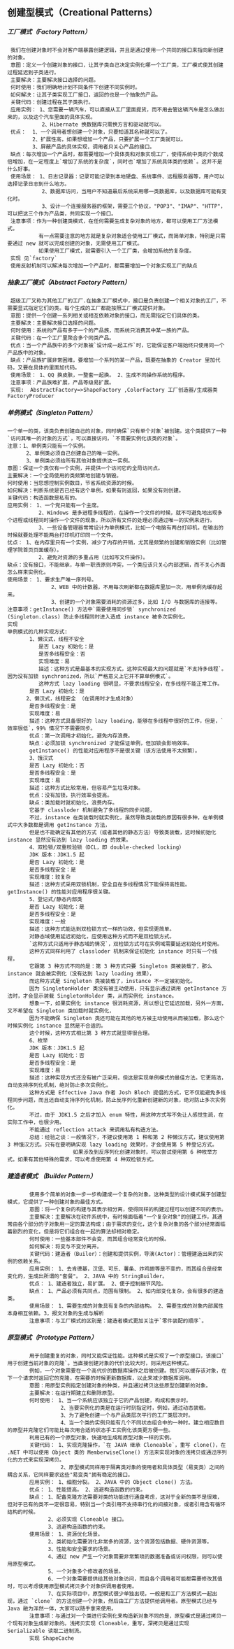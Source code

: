 ## 创建型模式（Creational Patterns）

#####  工厂模式（Factory Pattern）
     我们在创建对象时不会对客户端暴露创建逻辑，并且是通过使用一个共同的接口来指向新创建的对象。
     意图：定义一个创建对象的接口，让其子类自己决定实例化哪一个工厂类，工厂模式使其创建过程延迟到子类进行。
     主要解决：主要解决接口选择的问题。
     何时使用：我们明确地计划不同条件下创建不同实例时。
     如何解决：让其子类实现工厂接口，返回的也是一个抽象的产品。
     关键代码：创建过程在其子类执行。
     应用实例： 1、您需要一辆汽车，可以直接从工厂里面提货，而不用去管这辆汽车是怎么做出来的，以及这个汽车里面的具体实现。
               2、Hibernate 换数据库只需换方言和驱动就可以。
     优点：  1、一个调用者想创建一个对象，只要知道其名称就可以了。
            2、扩展性高，如果想增加一个产品，只要扩展一个工厂类就可以。
            3、屏蔽产品的具体实现，调用者只关心产品的接口。 
     缺点：每次增加一个产品时，都需要增加一个具体类和对象实现工厂，使得系统中类的个数成倍增加，在一定程度上`增加了系统的复杂度`，同时也`增加了系统具体类的依赖`。这并不是什么好事。                
     使用场景： 1、日志记录器：记录可能记录到本地硬盘、系统事件、远程服务器等，用户可以选择记录日志到什么地方。 
               2、数据库访问，当用户不知道最后系统采用哪一类数据库，以及数据库可能有变化时。 
               3、设计一个连接服务器的框架，需要三个协议，"POP3"、"IMAP"、"HTTP"，可以把这三个作为产品类，共同实现一个接口。
     注意事项：作为一种创建类模式，在任何需要生成复杂对象的地方，都可以使用工厂方法模式。
              有一点需要注意的地方就是复杂对象适合使用工厂模式，而简单对象，特别是只需要通过 new 就可以完成创建的对象，无需使用工厂模式。
              如果使用工厂模式，就需要引入一个工厂类，会增加系统的复杂度。
     实现 见`factory`
     使用反射机制可以解决每次增加一个产品时，都需要增加一个对象实现工厂的缺点
#####  抽象工厂模式（Abstract Factory Pattern）
     超级工厂又称为其他工厂的工厂.在抽象工厂模式中，接口是负责创建一个相关对象的工厂，不需要显式指定它们的类。每个生成的工厂都能按照工厂模式提供对象。
     意图：提供一个创建一系列相关或相互依赖对象的接口，而无需指定它们具体的类。
     主要解决：主要解决接口选择的问题。
     何时使用：系统的产品有多于一个的产品族，而系统只消费其中某一族的产品。
     关键代码：在一个工厂里聚合多个同类产品。   
     优点：当一个产品族中的多个对象被`设计成一起工作`时，它能保证客户端始终只使用同一个产品族中的对象。
     缺点：产品族扩展非常困难，要增加一个系列的某一产品，既要在抽象的 Creator 里加代码，又要在具体的里面加代码。
     使用场景： 1、QQ 换皮肤，一整套一起换。 2、生成不同操作系统的程序。
     注意事项：产品族难扩展，产品等级易扩展。
     实现:  AbstractFactory=>ShapeFactory ,ColorFactory 工厂创造器/生成器类 FactoryProducer
#####  单例模式（Singleton Pattern）
    一个单一的类，该类负责创建自己的对象，同时确保`只有单个对象`被创建。这个类提供了一种`访问其唯一的对象的方式`，可以直接访问，`不需要实例化该类的对象`。
    注意：1、单例类只能有一个实例。
          2、单例类必须自己创建自己的唯一实例。
          3、单例类必须给所有其他对象提供这一实例。
    意图：保证一个类仅有一个实例，并提供一个访问它的全局访问点。   
    主要解决：一个全局使用的类频繁地创建与销毁。
    何时使用：当您想控制实例数目，节省系统资源的时候。  
    如何解决：判断系统是否已经有这个单例，如果有则返回，如果没有则创建。
    关键代码：构造函数是私有的。
    应用实例： 1、一个党只能有一个主席。 
              2、Windows 是多进程多线程的，在操作一个文件的时候，就不可避免地出现多个进程或线程同时操作一个文件的现象，所以所有文件的处理必须通过唯一的实例来进行。
              3、一些设备管理器常常设计为单例模式，比如一个电脑有两台打印机，在输出的时候就要处理不能两台打印机打印同一个文件。
    优点： 1、在内存里只有一个实例，减少了内存的开销，尤其是频繁的创建和销毁实例（比如管理学院首页页面缓存）。 
              2、避免对资源的多重占用（比如写文件操作）。
    缺点：没有接口，不能继承，与单一职责原则冲突，一个类应该只关心内部逻辑，而不关心外面怎么样来实例化。  
    使用场景： 1、要求生产唯一序列号。
                  2、WEB 中的计数器，不用每次刷新都在数据库里加一次，用单例先缓存起来。 
                  3、创建的一个对象需要消耗的资源过多，比如 I/O 与数据库的连接等。  
    注意事项：getInstance() 方法中`需要使用同步锁` synchronized (Singleton.class) 防止多线程同时进入造成 instance 被多次实例化。   
    实现
    单例模式的几种实现方式:
           1、懒汉式，线程不安全  
              是否 Lazy 初始化：是
              是否多线程安全：否
              实现难度：易
              描述：这种方式是最基本的实现方式，这种实现最大的问题就是`不支持多线程`。因为没有加锁 synchronized，所以`严格意义上它并不算单例模式`。
              这种方式 lazy loading 很明显，不要求线程安全，在多线程不能正常工作。
           是否 Lazy 初始化：是
          2、懒汉式，线程安全 （在调用时才生成对象）
           是否多线程安全：是
           实现难度：易
           描述：这种方式具备很好的 lazy loading，能够在多线程中很好的工作，但是，`效率很低`，99% 情况下不需要同步。
           优点：第一次调用才初始化，避免内存浪费。
           缺点：必须加锁 synchronized 才能保证单例，但加锁会影响效率。
           getInstance() 的性能对应用程序不是很关键（该方法使用不太频繁）。
           3、饿汉式
           是否 Lazy 初始化：否
           是否多线程安全：是
           实现难度：易
           描述：这种方式比较常用，但容易产生垃圾对象。
           优点：没有加锁，执行效率会提高。
           缺点：类加载时就初始化，浪费内存。
           它基于 classloder 机制避免了多线程的同步问题，
           不过，instance 在类装载时就实例化，虽然导致类装载的原因有很多种，在单例模式中大多数都是调用 getInstance 方法，
           但是也不能确定有其他的方式（或者其他的静态方法）导致类装载，这时候初始化 instance 显然没有达到 lazy loading 的效果。
           4、双检锁/双重校验锁（DCL，即 double-checked locking）
           JDK 版本：JDK1.5 起
           是否 Lazy 初始化：是
           是否多线程安全：是
           实现难度：较复杂
           描述：这种方式采用双锁机制，安全且在多线程情况下能保持高性能。getInstance() 的性能对应用程序很关键。
           5、登记式/静态内部类
           是否 Lazy 初始化：是
           是否多线程安全：是
           实现难度：一般
           描述：这种方式能达到双检锁方式一样的功效，但实现更简单。
           对静态域使用延迟初始化，应使用这种方式而不是双检锁方式。
           `这种方式只适用于静态域的情况`，双检锁方式可在实例域需要延迟初始化时使用。
           这种方式同样利用了 classloder 机制来保证初始化 instance 时只有一个线程，
           它跟第 3 种方式不同的是：第 3 种方式只要 Singleton 类被装载了，那么 instance 就会被实例化（没有达到 lazy loading 效果），
           而这种方式是 Singleton 类被装载了，instance 不一定被初始化。
           因为 SingletonHolder 类没有被主动使用，只有显示通过调用 getInstance 方法时，才会显示装载 SingletonHolder 类，从而实例化 instance。
           想象一下，如果实例化 instance 很消耗资源，所以想让它延迟加载，另外一方面，又不希望在 Singleton 类加载时就实例化，
           因为不能确保 Singleton 类还可能在其他的地方被主动使用从而被加载，那么这个时候实例化 instance 显然是不合适的。
           这个时候，这种方式相比第 3 种方式就显得很合理。
           6、枚举
           JDK 版本：JDK1.5 起
           是否 Lazy 初始化：否
           是否多线程安全：是
           实现难度：易
           描述：这种实现方式还没有被广泛采用，但这是实现单例模式的最佳方法。它更简洁，自动支持序列化机制，绝对防止多次实例化。
           这种方式是 Effective Java 作者 Josh Bloch 提倡的方式，它不仅能避免多线程同步问题，而且还自动支持序列化机制，防止反序列化重新创建新的对象，绝对防止多次实例化。
           不过，由于 JDK1.5 之后才加入 enum 特性，用这种方式写不免让人感觉生疏，在实际工作中，也很少用。
           不能通过 reflection attack 来调用私有构造方法。
           总结：经验之谈：一般情况下，不建议使用第 1 种和第 2 种懒汉方式，建议使用第 3 种饿汉方式。只有在要明确实现 lazy loading 效果时，才会使用第 5 种登记方式。
                         如果涉及到反序列化创建对象时，可以尝试使用第 6 种枚举方式。如果有其他特殊的需求，可以考虑使用第 4 种双检锁方式。
#####  建造者模式 （Builder Pattern）
           使用多个简单的对象一步一步构建成一个复杂的对象。这种类型的设计模式属于创建型模式，它提供了一种创建对象的最佳方式。
           意图：将一个复杂的构建与其表示相分离，使得同样的构建过程可以创建不同的表示。  
           主要解决：主要解决在软件系统中，有时候面临着"一个复杂对象"的创建工作，其通常由各个部分的子对象用一定的算法构成；由于需求的变化，这个复杂对象的各个部分经常面临着剧烈的变化，但是将它们组合在一起的算法却相对稳定。
           何时使用：一些基本部件不会变，而其组合经常变化的时候。
           如何解决：将变与不变分离开。
           关键代码：建造者（Builer）：创建和提供实例，导演(Actor)：管理建造出来的实例的依赖关系。
           应用实例： 1、去肯德基，汉堡、可乐、薯条、炸鸡翅等是不变的，而其组合是经常变化的，生成出所谓的"套餐"。 2、JAVA 中的 StringBuilder。
           优点： 1、建造者独立，易扩展。 2、便于控制细节风险。
           缺点： 1、产品必须有共同点，范围有限制。 2、如内部变化复杂，会有很多的建造类。
           使用场景： 1、需要生成的对象具有复杂的内部结构。 2、需要生成的对象内部属性本身相互依赖。3，报文对象的生成与解析
           注意事项：与工厂模式的区别是：建造者模式更加关注于`零件装配的顺序`。
#####  原型模式（Prototype Pattern）
           用于创建重复的对象，同时又能保证性能。这种模式是实现了一个原型接口，该接口`用于创建当前对象的克隆`。当直接创建对象的代价比较大时，则采用这种模式。
           例如，一个对象需要在一个高代价的数据库操作之后被创建。我们可以缓存该对象，在下一个请求时返回它的克隆，在需要的时候更新数据库，以此来减少数据库调用。
           意图：用原型实例指定创建对象的种类，并且通过拷贝这些原型创建新的对象。
           主要解决：在运行期建立和删除原型。
           何时使用： 1、当一个系统应该独立于它的产品创建，构成和表示时。
                     2、当要实例化的类是在运行时刻指定时，例如，通过动态装载。 
                     3、为了避免创建一个与产品类层次平行的工厂类层次时。 
                     4、当一个类的实例只能有几个不同状态组合中的一种时。建立相应数目的原型并克隆它们可能比每次用合适的状态手工实例化该类更方便一些。
           利用已有的一个原型对象，快速地生成和原型对象一样的实例。
           关键代码： 1、实现克隆操作，`在 JAVA 继承 Cloneable`，重写 clone()，在 .NET 中可以使用 Object 类的 MemberwiseClone() 方法来实现对象的浅拷贝或通过序列化的方式来实现深拷贝。 
                     2、原型模式同样用于隔离类对象的使用者和具体类型（易变类）之间的耦合关系，它同样要求这些"易变类"拥有稳定的接口。 
           应用实例： 1、细胞分裂。 2、JAVA 中的 Object clone() 方法。
           优点： 1、性能提高。 2、逃避构造函数的约束。
           缺点： 1、配备克隆方法需要对类的功能进行通盘考虑，这对于全新的类不是很难，但对于已有的类不一定很容易，特别当一个类引用不支持串行化的间接对象，或者引用含有循环结构的时候。
                 2、必须实现 Cloneable 接口。
                 3、逃避构造函数的约束。                   
           使用场景： 1、资源优化场景。
                 2、类初始化需要消化非常多的资源，这个资源包括数据、硬件资源等。
                 3、性能和安全要求的场景。 
                 4、通过 new 产生一个对象需要非常繁琐的数据准备或访问权限，则可以使用原型模式。
                 5、一个对象多个修改者的场景。
                 6、一个对象需要提供给其他对象访问，而且各个调用者可能都需要修改其值时，可以考虑使用原型模式拷贝多个对象供调用者使用。
                 7、在实际项目中，原型模式很少单独出现，一般是和工厂方法模式一起出现，通过 `clone` 的方法创建一个对象，然后由工厂方法提供给调用者。原型模式已经与 Java 融为浑然一体，大家可以随手拿来使用。
           注意事项：与通过对一个类进行实例化来构造新对象不同的是，原型模式是通过拷贝一个现有对象生成新对象的。浅拷贝实现 Cloneable，重写，深拷贝是通过实现 Serializable 读取二进制流。
           实现 ShapeCache      
           